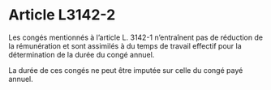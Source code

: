 # Article L3142-2

Les congés mentionnés à l’article L. 3142-1 n’entraînent pas de réduction de la rémunération et sont assimilés à du temps de travail effectif pour la détermination de la durée du congé annuel.

La durée de ces congés ne peut être imputée sur celle du congé payé annuel.

